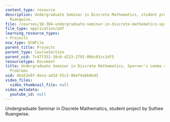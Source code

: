 ```yaml
---
content_type: resource
description: Undergraduate Seminar in Discrete Mathematics, student project by Suthee
  Ruangwise.
file: /courses/18-304-undergraduate-seminar-in-discrete-mathematics-spring-2015/4ba52e9fdecead1d55c206ef4abb0ed3_MIT18_304S15_project1.pdf
file_type: application/pdf
learning_resource_types:
- Projects
ocw_type: OCWFile
parent_title: Projects
parent_type: CourseSection
parent_uid: 7c47f351-10c6-d223-2792-06bc01cc1df5
resourcetype: Document
title: Undergraduate Seminar in Discrete Mathematics, Sperner's Lemma and Fair Division
  Problems
uid: 4ba52e9f-dece-ad1d-55c2-06ef4abb0ed3
video_files:
  video_thumbnail_file: null
video_metadata:
  youtube_id: null
---
```

Undergraduate Seminar in Discrete Mathematics, student project by Suthee Ruangwise.

